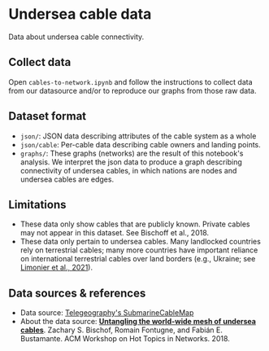 # Undersea cable data

Data about undersea cable connectivity.

## Collect data
Open `cables-to-network.ipynb` and follow the instructions to collect data from our datasource and/or to reproduce our graphs from those raw data.

## Dataset format
- `json/`: JSON data describing attributes of the cable system as a whole
- `json/cable`: Per-cable data describing cable owners and landing points.
- `graphs/`: These graphs (networks) are the result of this notebook's analysis. We interpret the json data to produce a graph describing connectivity of undersea cables, in which nations are nodes and undersea cables are edges.

## Limitations

- These data only show cables that are publicly known. Private cables may not appear in this dataset. See Bischoff et al., 2018.
- These data only pertain to undersea cables. Many landlocked countries rely on terrestrial cables; many more countries have important reliance on international terrestrial cables over land borders (e.g.,  Ukraine; see [Limonier et al., 2021](https://firstmonday.org/ojs/index.php/fm/article/view/11700)).

## Data sources & references
- Data source: [Telegeography's SubmarineCableMap](https://www.submarinecablemap.com/)
- About the data source:  **[Untangling the world-wide mesh of undersea cables](https://dl.acm.org/doi/pdf/10.1145/3286062.3286074)**. Zachary S. Bischof, Romain Fontugne, and Fabián E. Bustamante. ACM Workshop on Hot Topics in Networks. 2018.

